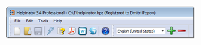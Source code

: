 ![&#123;264733B0-0907-4710-BF67-CFFF8D2A5163&#125;.png](images/%7B264733B0-0907-4710-BF67-CFFF8D2A5163%7D.png "&#123;264733B0-0907-4710-BF67-CFFF8D2A5163&#125;.png")